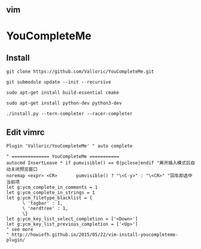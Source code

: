 vim
---
# YouCompleteMe
## Install

`git clone https://github.com/Valloric/YouCompleteMe.git`

`git submodule update --init --recursive`

`sudo apt-get install build-essential cmake`

`sudo apt-get install python-dev python3-dev`

`./install.py --tern-completer --racer-completer`

## Edit vimrc
```
Plugin 'Valloric/YouCompleteMe' " auto complete
```

```
" ============== YouCompleteMe ===========
autocmd InsertLeave * if pumvisible() == 0|pclose|endif "离开插入模式后自动关闭预览窗口
noremap <expr> <CR>       pumvisible() ? "\<C-y>" : "\<CR>" "回车即选中当前项
let g:ycm_complete_in_comments = 1
let g:ycm_complete_in_strings = 1
let g:ycm_filetype_blacklist = {
      \ 'tagbar' : 1,
      \ 'nerdtree' : 1,
      \}
let g:ycm_key_list_select_completion = ['<Down>']
let g:ycm_key_list_previous_completion = ['<Up>']
" see more
" http://howiefh.github.io/2015/05/22/vim-install-youcompleteme-plugin/
```

